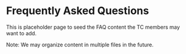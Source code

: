 # Frequently Asked Questions

This is placeholder page to seed the FAQ content the TC members may want to add.

Note: We may organize content in multiple files in the future.
